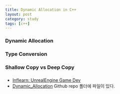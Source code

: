 ```yaml
---
title: Dynamic Allocation in C++
layout: post
category: study
tags: [c++]
---
```


### Dynamic Allocation

### Type Conversion

### Shallow Copy vs Deep Copy

### 



- [Inflearn: UnrealEngine Game Dev](https://www.inflearn.com/course/%EC%96%B8%EB%A6%AC%EC%96%BC-3d-mmorpg-1)
- [Dynamic_Allocation](https://github.com/sjang1594/self-study/tree/master/game_dev/cpp/dynamic_allocation) Github repo 폴더에 파일이 있다.